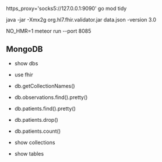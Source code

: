 https_proxy='socks5://127.0.0.1:9090' go mod tidy

java -jar -Xmx2g org.hl7.fhir.validator.jar data.json -version 3.0

NO_HMR=1 meteor run --port 8085


## MongoDB

* show dbs
* use fhir
* db.getCollectionNames()
* db.observations.find().pretty()
* db.patients.find().pretty()
* db.patients.drop()
* db.patients.count()


* show collections
* show tables

